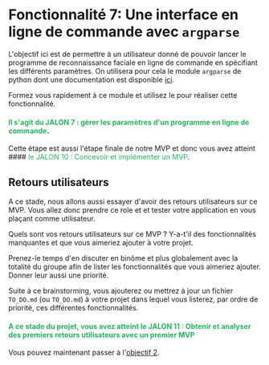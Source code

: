 # Fonctionnalité 7: Une interface en ligne de commande avec `argparse`

L'objectif ici est de permettre à un utilisateur donné de pouvoir lancer le programme de reconnaissance faciale en ligne de commande en spécifiant les différents paramètres.
On utilisera pour cela le module `argparse` de python dont une documentation est disponible [ici](https://docs.python.org/fr/3/howto/argparse.html).

Formez vous rapidement à ce module et utilisez le pour réaliser cette fonctionnalité.

#### <span style="color: #26B260">Il s'agit du JALON 7 : gérer les paramètres d'un programme en ligne de commande</span>. 


Cette étape est aussi l'étape finale de notre MVP et donc vous avez atteint #### <span style="color: #26B260">le JALON 10 : Concevoir et implémenter un MVP</span>.


## Retours utilisateurs 

A ce stade, nous allons aussi essayer d'avoir des retours utilisateurs sur ce MVP. Vous allez donc prendre ce role et et tester votre application en vous plaçant comme utilisateur.

Quels sont vos retours utilisateurs sur ce MVP ? Y-a-t'il des fonctionnalités manquantes et que vous aimeriez ajouter à votre projet.

Prenez-le temps d'en discuter en binôme et plus globalement avec la totalité du groupe afin de lister les fonctionnalités que vous aimeriez ajouter. Donner leur aussi une priorité.

Suite à ce brainstorming, vous ajouterez ou mettrez à jour un fichier `TO_DO.md` (ou `TO_DO.md`) à votre projet dans lequel vous listerez, par ordre de priorité, ces différentes fonctionnalités.

#### <span style="color: #26B260">A ce stade du projet, vous avez atteint le JALON 11 : Obtenir et analyser des premiers retours utilisateurs avec un premier MVP </span>

Vous pouvez maintenant passer à l'[objectif 2](https://gitlab-ovh-06.cloud.centralesupelec.fr/celine.hudelot/cs_codingweek_face_recognition_2021/-/blob/master/TemplateProject_FaceRecognition.md#objectif-2-une-application-web-de-type-photobooth-attention-objectif-difficile-a-ne-faire-que-si-tout-le-reste-est-tr%C3%A8s-bien-fait).